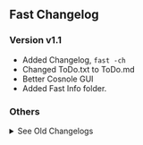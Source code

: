 
## Fast Changelog
### Version v1.1

- Added Changelog, `fast -ch`
- Changed ToDo.txt to ToDo.md
- Better Cosnole GUI
- Added Fast Info folder.

### Others
<details><summary>See Old Changelogs</summary>
<!--- Old Changelogs --->
<!-- Template
<details><summary>v1.0</summary>
- 
</details>
--->
<details><summary>v1.0</summary>
- Fast Python Library & CLI (Jan 31, 2022)
</details>
<!--- End Here--->
</details>